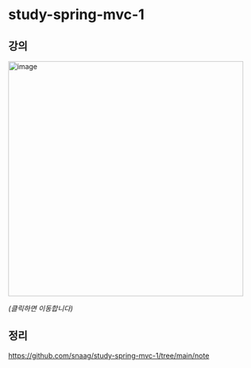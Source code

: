 # study-spring-mvc-1

## 강의
<a href="https://www.inflearn.com/course/%EC%8A%A4%ED%94%84%EB%A7%81-mvc-1/dashboard" target="_blank">
  <img width="473" alt="image" src="https://github.com/snaag/study-spring-mvc-1/assets/42943992/bcb4c401-e8f1-4258-bc90-21ede9af3c34">
</a>

_(클릭하면 이동합니다)_



## 정리
https://github.com/snaag/study-spring-mvc-1/tree/main/note

